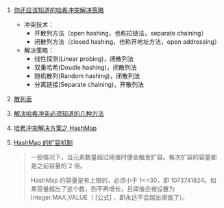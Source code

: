 1. [你还应该知道的哈希冲突解决策略](https://zhuanlan.zhihu.com/p/135248487)

   - 冲突技术：
     - 开散列方法（open hashing，也称拉链法，separate chaining）
     - 闭散列方法（closed hashing，也称开地址方法，open addressing）
   - 解决策略：
     - 线性探测(Linear probing)，闭散列法
     - 双重哈希(Doudle hashing)，闭散列法
     - 随机散列(Random hashing)，闭散列法
     - 分离链接(Separate chaining)，开散列法

2. [散列表](https://zh.wikipedia.org/wiki/哈希表)
3. [解决哈希冲突必须知道的几种方法](https://juejin.cn/post/6957625915295842317)
4. [哈希冲突解决方案之 HashMap](https://www.dbhc-doman.club/archives/130/hashmap-java/)
5. [HashMap 的扩容机制](https://zhuanlan.zhihu.com/p/114363420)
   > 一般情况下，当元素数量超过阈值时便会触发扩容。每次扩容的容量都是之前容量的 2 倍。
   >
   > HashMap 的容量是有上限的，必须小于 1<<30，即 1073741824。如果容量超出了这个数，则不再增长，且阈值会被设置为 Integer.MAX_VALUE（ [公式] ，即永远不会超出阈值了）。
